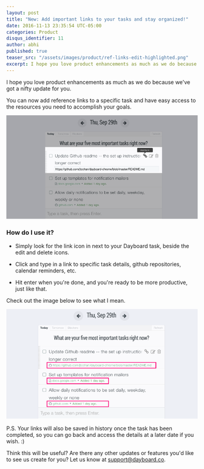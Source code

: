 ```yaml
---
layout: post
title: "New: Add important links to your tasks and stay organized!"
date: 2016-11-13 23:35:54 UTC-05:00
categories: Product
disqus_identifier: 11
author: abhi
published: true
teaser_src: "/assets/images/product/ref-links-edit-highlighted.png"
excerpt: I hope you love product enhancements as much as we do because we've got a nifty update for you. Add links to your tasks and have quick access to important references via your Dayboard task list.
---
```


I hope you love product enhancements as much as we do because we've got a nifty update for you.

You can now add reference links to a specific task and have easy access to the resources you need to accomplish your goals.

![Alt](/assets/images/product/ref-links-edit-highlighted.png "Add Reference Links")

### How do I use it?

- Simply look for the link icon in next to your Dayboard task, beside the edit and delete icons.

- Click and type in a link to specific task details, github repositories, calendar reminders, etc.

- Hit enter when you're done, and you're ready to be more productive, just like that.

Check out the image below to see what I mean.

![Alt](/assets/images/product/ref-links-focused.png "Add Reference Links")

P.S. Your links will also be saved in history once the task has been completed, so you can go back and access the details at a later date if you wish. :)

Think this will be useful? Are there any other updates or features you'd like to see us create for you? Let us know at <a href="mailto:support@dayboard.co">support@dayboard.co</a>.